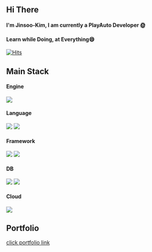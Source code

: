 ## Hi There
#### I'm Jinsoo-Kim, I am currently a PlayAuto Developer 🌞
#### Learn while Doing, at Everything😄
[![Hits](https://hits.seeyoufarm.com/api/count/incr/badge.svg?url=https%3A%2F%2Fgithub.com%2Fgjbae1212%2Fhit-counter)](https://hits.seeyoufarm.com)   

## Main Stack
#### Engine
<img src="https://img.shields.io/badge/Node.js-339933?style=flat-square&logo=Node.js&logoColor=white"/>

#### Language
<img src="https://img.shields.io/badge/TypeScript-3178C6?style=flat-square&logo=TypeScript&logoColor=white"/></a>
<img src="https://img.shields.io/badge/JavaScript-F7DF1E?style=flat-square&logo=JavaScript&logoColor=white"/></a>

#### Framework
<img src="https://img.shields.io/badge/Express-000000?style=flat-square&logo=Express&logoColor=white"/></a>
<img src="https://img.shields.io/badge/nestjs-#E0234E?style=flat-square&logo=Nest&logoColor=white"/></a>

#### DB
<img src="https://img.shields.io/badge/MySQL-4479A1?style=flat-square&logo=MySQL&logoColor=white"/></a>
<img src="https://img.shields.io/badge/MongoDB-47A248?style=flat-square&logo=MongoDB&logoColor=white"/></a>


#### Cloud
<img src="https://img.shields.io/badge/Amazon AWS-232F3E?style=flat-square&logo=Amazon AWS&logoColor=white"/></a>

## Portfolio
[click portfolio link](https://righteous-poppyseed-b05.notion.site/a8367d25b7424e7c9942e903a92cbddb)
